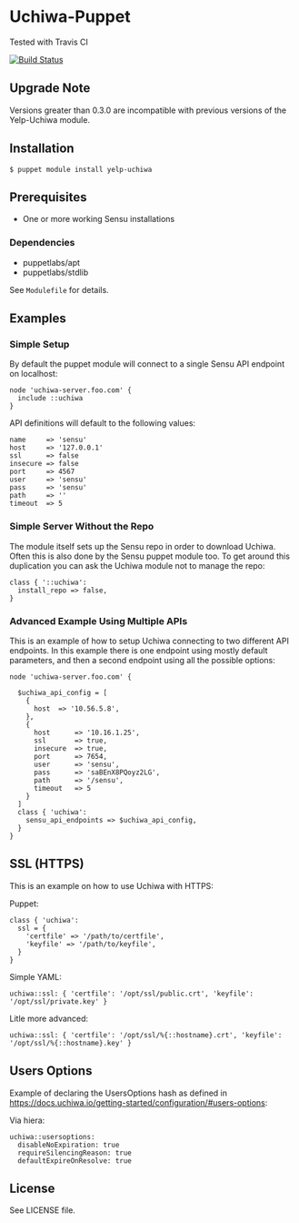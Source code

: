 # Uchiwa-Puppet

Tested with Travis CI

[![Build Status](https://travis-ci.org/Yelp/puppet-uchiwa.svg?branch=master)](https://travis-ci.org/Yelp/puppet-uchiwa)

## Upgrade Note

Versions greater than 0.3.0 are incompatible with previous versions of the Yelp-Uchiwa module.

## Installation

    $ puppet module install yelp-uchiwa

## Prerequisites
- One or more working Sensu installations

### Dependencies
- puppetlabs/apt
- puppetlabs/stdlib

See `Modulefile` for details.

## Examples

### Simple Setup

By default the puppet module will connect to a single Sensu API endpoint on
localhost:

```puppet
node 'uchiwa-server.foo.com' {
  include ::uchiwa
}
```

API definitions will default to the following values:

    name     => 'sensu'
    host     => '127.0.0.1'
    ssl      => false
    insecure => false
    port     => 4567
    user     => 'sensu'
    pass     => 'sensu'
    path     => ''
    timeout  => 5

### Simple Server Without the Repo

The module itself sets up the Sensu repo in order to download Uchiwa. Often this
is also done by the Sensu puppet module too. To get around this duplication you
can ask the Uchiwa module not to manage the repo:

```puppet
class { '::uchiwa':
  install_repo => false,
}
```

### Advanced Example Using Multiple APIs

This is an example of how to setup Uchiwa connecting
to two different API endpoints. In this example there is
one endpoint using mostly default parameters, and then
a second endpoint using all the possible options:

```puppet
node 'uchiwa-server.foo.com' {

  $uchiwa_api_config = [
    {
      host  => '10.56.5.8',
    },
    {
      host      => '10.16.1.25',
      ssl       => true,
      insecure  => true,
      port      => 7654,
      user      => 'sensu',
      pass      => 'saBEnX8PQoyz2LG',
      path      => '/sensu',
      timeout   => 5
    }
  ]
  class { 'uchiwa':
    sensu_api_endpoints => $uchiwa_api_config,
  }
}
```

## SSL (HTTPS)

This is an example on how to use Uchiwa with HTTPS:

Puppet:
```
class { 'uchiwa':
  ssl = {
    'certfile' => '/path/to/certfile',
    'keyfile' => '/path/to/keyfile',
  }
}
```
Simple YAML:
```
uchiwa::ssl: { 'certfile': '/opt/ssl/public.crt', 'keyfile': '/opt/ssl/private.key' }
```

Litle more advanced:
```
uchiwa::ssl: { 'certfile': '/opt/ssl/%{::hostname}.crt', 'keyfile': '/opt/ssl/%{::hostname}.key' }
```
## Users Options

Example of declaring the UsersOptions hash as defined in https://docs.uchiwa.io/getting-started/configuration/#users-options:

Via hiera:
```
uchiwa::usersoptions:
  disableNoExpiration: true
  requireSilencingReason: true
  defaultExpireOnResolve: true
```

## License

See LICENSE file.
